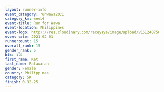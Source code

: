 ```yaml
--- 
layout: runner-info 
event_category: runwawa2021 
category_km: week4 
event-title: Run for Wawa 
event-location: Philippines 
event-logo: https://res.cloudinary.com/raceyaya/image/upload/v1612407562/logo/2021/i-ran-wawa-logo_syijlo.jpg 
event-date: 2021-02-01 
runnercount: 15
overall_rank: 15
gender_rank: 5
bib: 175
first_name: Kat
last_name: Patawaran
gender: Female
country: Philippines
category: 5K
finish: 0-32-25
--- 
```

